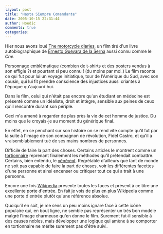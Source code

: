 ```yaml
---
layout: post
title: "Hasta Siempre Comandante"
date: 2005-10-15 22:31:44
author: Hoedic
comments: true
categories: 
---
```



Hier nous avons loué [The motorcycle diaries](http://www.imdb.com/title/tt0318462/), un film tiré  d'un livre autobiographique de [Ernesto Guevara de la Serna](http://en.wikipedia.org/wiki/Che_Guevara) aussi connu comme le *Che*.

Personnage emblématique (combien de t-shirts et des posters vendus à son effigie ?) et pourtant si peu connu ! (du moins par moi.) Le film raconte ce qui fut pour lui un voyage initiatique, tour de l'Amérique du Sud, avec son cousin, qui lui fit prendre conscience des injustices aussi criantes à l'époque qu'aujourd'hui.

Dans le film, celui qui n'était pas encore qu'un étudiant en médecine est présenté comme un idéaliste, droit et intègre, sensible aux peines de ceux qu'il rencontre durant son périple.

Ceci m'a amené à regarder de plus près la vie de cet homme de justice. Du moins que le croyais-je au moment du générique final.

En effet, en se penchant sur son histoire on se rend vite compte qu'il fut par la suite à l'image de son compagnon de révolution, Fidel Castro, et qu'il a vraisemblablement tué de ses mains nombres de personnes.

Difficile de faire la part des choses. Certains articles le montrent comme un [tortionnaire](http://slate.msn.com/id/2107100/) reprenant finalement les méthodes qu'il prétendait combattre. Certains, bien entendu, le [vénèrent](http://www.che-lives.com/home/). Regrétable d'ailleurs que tant de monde ne soit pas capable de faire la part de choses, voir les différentes facettes d'une personne et ainsi encenser ou critiquer tout ce qui a trait à une personne.

Encore une fois [Wikipedia](http://www.wikipedia.org/) présente toutes les faces et présent à ce titre une excellente porte d'entrée. En fait je vois de plus en plus Wikipedia comme une porte d'entrée plutôt qu'une référence absolue.

Quoiqu'il en soit, je me sens un peu moins ignare face à cette icône populaire qui, en bout ligne, ne semble pas représenter un très bon modèle malgré l'image charmeuse qu'en donne le film. Surement fut-il sensible à des causes nobles, mais développer une logique qui amène à se comporter en tortionnaire ne mérite surement pas d'être suivi.